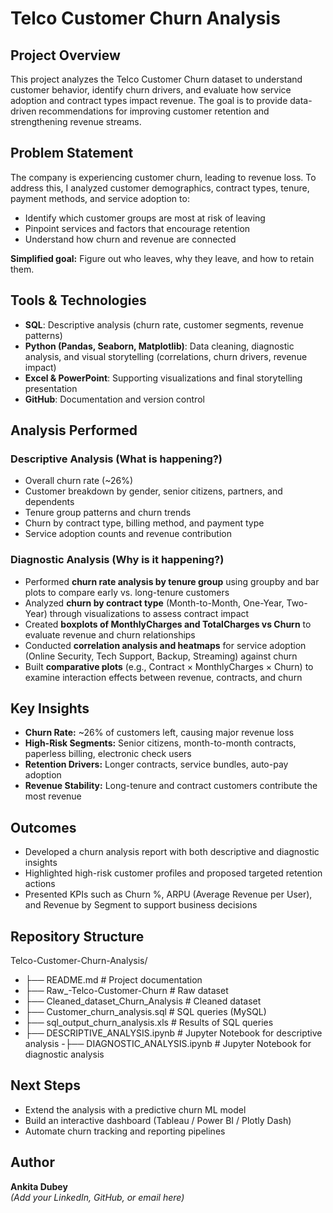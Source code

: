 # Telco Customer Churn Analysis

## Project Overview
This project analyzes the Telco Customer Churn dataset to understand customer behavior, identify churn drivers, and evaluate how service adoption and contract types impact revenue. The goal is to provide data-driven recommendations for improving customer retention and strengthening revenue streams.

## Problem Statement
The company is experiencing customer churn, leading to revenue loss. To address this, I analyzed customer demographics, contract types, tenure, payment methods, and service adoption to:

- Identify which customer groups are most at risk of leaving  
- Pinpoint services and factors that encourage retention  
- Understand how churn and revenue are connected  

**Simplified goal:** Figure out who leaves, why they leave, and how to retain them.

## Tools & Technologies
- **SQL**: Descriptive analysis (churn rate, customer segments, revenue patterns)  
- **Python (Pandas, Seaborn, Matplotlib)**: Data cleaning, diagnostic analysis, and visual storytelling (correlations, churn drivers, revenue impact)  
- **Excel & PowerPoint**: Supporting visualizations and final storytelling presentation  
- **GitHub**: Documentation and version control  

## Analysis Performed

### Descriptive Analysis (What is happening?)
- Overall churn rate (~26%)  
- Customer breakdown by gender, senior citizens, partners, and dependents  
- Tenure group patterns and churn trends  
- Churn by contract type, billing method, and payment type  
- Service adoption counts and revenue contribution  

### Diagnostic Analysis (Why is it happening?)
- Performed **churn rate analysis by tenure group** using groupby and bar plots to compare early vs. long-tenure customers  
- Analyzed **churn by contract type** (Month-to-Month, One-Year, Two-Year) through visualizations to assess contract impact  
- Created **boxplots of MonthlyCharges and TotalCharges vs Churn** to evaluate revenue and churn relationships  
- Conducted **correlation analysis and heatmaps** for service adoption (Online Security, Tech Support, Backup, Streaming) against churn  
- Built **comparative plots** (e.g., Contract × MonthlyCharges × Churn) to examine interaction effects between revenue, contracts, and churn  

## Key Insights
- **Churn Rate:** ~26% of customers left, causing major revenue loss  
- **High-Risk Segments:** Senior citizens, month-to-month contracts, paperless billing, electronic check users  
- **Retention Drivers:** Longer contracts, service bundles, auto-pay adoption  
- **Revenue Stability:** Long-tenure and contract customers contribute the most revenue  

## Outcomes
- Developed a churn analysis report with both descriptive and diagnostic insights  
- Highlighted high-risk customer profiles and proposed targeted retention actions  
- Presented KPIs such as Churn %, ARPU (Average Revenue per User), and Revenue by Segment to support business decisions  

## Repository Structure
Telco-Customer-Churn-Analysis/
- ├── README.md                       # Project documentation
- ├── Raw_-Telco-Customer-Churn       # Raw dataset
- ├── Cleaned_dataset_Churn_Analysis  # Cleaned dataset
- ├── Customer_churn_analysis.sql     # SQL queries (MySQL)
- ├── sql_output_churn_analysis.xls   # Results of SQL queries
- ├── DESCRIPTIVE_ANALYSIS.ipynb      # Jupyter Notebook for descriptive analysis
-├── DIAGNOSTIC_ANALYSIS.ipynb       # Jupyter Notebook for diagnostic analysis



## Next Steps
- Extend the analysis with a predictive churn ML model  
- Build an interactive dashboard (Tableau / Power BI / Plotly Dash)  
- Automate churn tracking and reporting pipelines  

## Author
**Ankita Dubey**  
*(Add your LinkedIn, GitHub, or email here)*  
